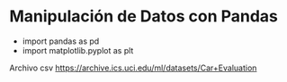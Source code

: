 # Manipulación de Datos con Pandas
- import pandas as pd
- import matplotlib.pyplot as plt	


Archivo csv 
https://archive.ics.uci.edu/ml/datasets/Car+Evaluation
